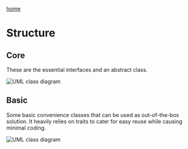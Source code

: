 [home](../README.md)

# Structure

## Core

These are the essential interfaces and an abstract class.

![UML class diagram](http://plantuml.com/plantuml/svg/ZLRRZjem47tdAopr9MWLFY12I6sNLT4-R0LKVUXs9HCFmMfYfuw1eXN_tidTiHqMdY1pvipbp4muS0O4ibnVI0RP3bGnoMdyXoP0NibypeK69MYwM93t2S5FzM1FOo0h_4ArL9-JH452DLZsHtoqvHcisYUJQqVz33az2_wwFVDK0skuwQxGYiQQT9HhANLZB3_lBU9AFj4yJoz1z2WpoiNo149FevFap0jM44l5jWUgWwZ2VgUNL59ck5pTzEbNgXG7PMJma43h6qm7L7wIFZlBiXIQwyitNc07BrxRYg4NtsDyhtaDUr0WyFSmkrMLc8_1JcxvzuWrxj810-33j0YYZFy3RCzEojJlNDRqvLYOlemNETNneUdnHYkWsOqME-spJ1jvL36mkXXp30fDDO-lvA7KLHHeFcfuKZ8Bea5V6uK6F8DchQkvG5C9Arf5wyJ7KzuWzw1fE8iWs5ZP5KI1nb4wGU1eStVGqcwBtUmWPhvLz8JRM-evDyPkuMLyaYcpbE-RUXHxD0SHRWyNoJHgmNtaoZvj0Du0RNcbtuW6FRXMmPv4GvuNWT7SU-8Bl8PS5hmKt-IgzdMqy_xnA6Yfrkr2RWptJovkjVZCou71-qAHfCNsmKlpZnohhX16WDlvaBVPR7WzAoVpbhs5eNEMx8lYmnWYtKlXtZXpaaSGtL7gxTOTwuPt566Hs6UcayPhTTvhFSpOKL-zTmozJxAFFNlN9b4o3qDfocharFUYHbcPEZhK87-wXiechc-3ivGrh1-MiQeHPkog6ymxnyCMZ4FQocO8QLzKHeUQUQiOndHoMjbnLTVV5yinUpZicZzOPyjZfENXhmDdIFGxzFmfk_u7)

## Basic

Some basic convenience classes that can be used as out-of-the-box solution. It heavily relies on traits to cater for easy reuse while causing minimal coding.

![UML class diagram](http://plantuml.com/plantuml/svg/hLTRZzeu57xdLsJ52oobxqqfKZkTQT5gkwiPPYjjRpBn0QnDxApj34MK_ruxDpksGrXfUIBnTsxVkJc_ODWI2f7aYCXeiPYidqLZZ3UR5o-co-LeJp14aENo66MGRO2BKOwIVz0EejyWHmTAFgyF99M0ezCeKZz29V0jIY1wop94wEqJKEcSt599vF4z4PBnO_1iXPKKsHBWxl6_1P9eauBxNfjva1nGvfpSGyu4QIsXZL2X9Z9wlTjns249zup9qRalhCzla2197LoI8Y6Cv6D1ch3rRrwevrY_N3NMpTctRmcZodIHo4aNCsr19o6H9CavcYKg4EKPefXbasai8Dq6K0NTiXHFOgMMqDqqlbDFBJVwDmD5LoecSKQ-0vx66yPISrWAJslfylNPYdALPKN9z5yeBS0ASxPOK9J1SbbfZKxALyneUZota36XH3P-FOiQyq-Cu2jzEn2vNom-b7PQIDSbp-C7akKfjDcfwyjE4EWg4R5RBEMPIbsmzaftEjbpOIf0IwD9vsm7SgKPxjUh4QeCa79KuTOSFQaEqn4khEvPzaHgGJf1rjRwpSvpT4mPmfNRVrOFvfH3mZW6_0UDtoeUroG3lw0TIYn5cWwV8K_JV-MfrgvX8QyrvBvrNA72hliiMgaBb0hY71rxWYxFflzJCfqnvUNpHcFhZlfH-SmAdW2kI7CSVrFKLQx-E4SFoWOq1Ql-ckDzrJ1TIzwezdbesxonQ1f2wLSF5U1Lk3_ZkAJ1uh5CirSCTTx3KS-48diIDsXDke-s1f3D_sqvXnu5Y8-4uiUyNeMduKbbQtcTv-dn1gMf-BW7-Zl8FSEUfZ7Ig4birOCp5K_DVZf7uuDIj5ZKXRu-vkKej8k_9w1tfXDAj5Y96qQtP5TmJOpdLRjGnc1weQo2w9NV97M-NfgWUCUOaldqvMMmBoj0qy7M0ExidJg7YVA9qPLOS_94KEfv7HhObbCN9_QriyVsImUX519PIBZZB5k9YXgVJYk5LtfXLZfth3HITRFqDe7hASVhFPAwgEtKtocl62SWBjG0hkTcKm3j76sMRrq08L5JrjtoiUgzNreg8typwXdMxrofKCs54Z2yMkni3NRdkBgNUQlbZl4FxD2xT6nHezlRclwAZ3twN0PqbWU6GdlZTUPlUUyj4IuvqTVdpxktt0hMtBtByy1bh5Eg9IWyyYkmjNSDr9qCzXt7e5n2pFAqGCv6xSGTVPtFWtoKoD0edyz_xHKO6hYNPFl6tIMPtb4q93Gq5Vhas_HtzkJya_ewLEv_cGSfky2b4HoWxZfwZReUDYypRSJxY1rWlQjWWEIHMx6Mk7_RwhQK1tK6cjV8ja3dozdqiWrncizkKGlcTf_TetPD-2NaDgODlp0gUZxiGhRQOTNzIBTBn9zRpgUkvvJBY__Xu8cu7FbVRFsXjorxgUEkgRJpJm00)
